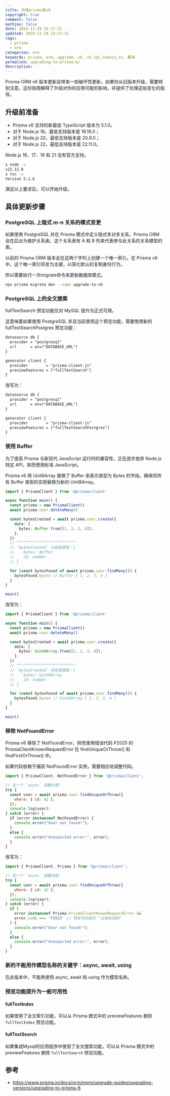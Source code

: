 ```yaml
---
title: 升级prisma至v6
copyright: true
comment: false
mathjax: false
date: 2024-11-29 14:17:31
updated: 2024-11-29 14:17:31
tags:
  - prisma
  - orm
categories: orm
keywords: prisma, orm, upgrade, v6, v5,sql,nodejs,ts, 翻译
permalink: upgrading-to-prisma-6/
description:
---
```

Prisma ORM v6 版本更新会带来一些破坏性更新，如果你从旧版本升级，需要特别注意。这份指南解释了升级对你的应用可能的影响，并提供了处理这些变化的指导。

<!-- more -->

## 升级前准备

- Prisma v6 支持的新最低 TypeScript 版本为 5.1.0。
- 对于 Node.js 18，最低支持版本是 18.18.0；
- 对于 Node.js 20，最低支持版本是 20.9.0；
- 对于 Node.js 22，最低支持版本是 22.11.0。

Node.js 16、17、19 和 21 没有官方支持。

```bash
❯ node -v
v22.11.0
❯ tsc -v
Version 5.1.6
```

满足以上要求后，可以开始升级。

## 具体更新步骤

### PostgreSQL 上隐式 m-n 关系的模式变更

如果使用 PostgreSQL 并在 Prisma 模式中定义隐式多对多关系，Prisma ORM 会在后台为维护关系表。这个关系表有 A 和 B 列来代表参与此关系的关系模型的表。

以前的 Prisma ORM 版本会在这两个字列上创建一个唯一索引。在 Prisma v6 中，这个唯一索引将变为主键，以简化默认的复制身份行为。

所以需要执行一次migrate命令来更新数据库模式。

```bash
npx prisma migrate dev --name upgrade-to-v6
```

### PostgreSQL 上的全文搜索

fullTextSearch 预览功能仅对 MySQL 提升为正式可用。

这意味着如果使用 PostgreSQL 并且当前使用这个预览功能，需要使用新的 fullTextSearchPostgres 预览功能：

```txt
datasource db {
  provider = "postgresql"
  url      = env("DATABASE_URL")
}

generator client {
  provider        = "prisma-client-js"
  previewFeatures = ["fullTextSearch"]
}
```

改写为：

```txt
datasource db {
  provider = "postgresql"
  url      = env("DATABASE_URL")
}

generator client {
  provider        = "prisma-client-js"
  previewFeatures = ["fullTextSearchPostgres"]
}
```

### 使用 Buffer

为了提高 Prisma 与新现代 JavaScript 运行时的兼容性，正在逐步放弃 Node.js 特定 API，转而使用标准 JavaScript。

Prisma v6 用 Uint8Array 替换了 Buffer 来表示类型为 Bytes 的字段。确保将所有 Buffer 类型的实例替换为新的 Uint8Array。

```ts
import { PrismaClient } from '@prisma/client'

async function main() {
  const prisma = new PrismaClient()
  await prisma.user.deleteMany()

  const bytesCreated = await prisma.user.create({
    data: {
      bytes: Buffer.from([1, 2, 3, 4]),
    },
  })
  // ^^^^^^^^^^^^^^^^^^^^^^^^^^
  // `bytesCreated` 以前是类型：{
  //    bytes: Buffer
  //    id: number
  // }

  for (const bytesFound of await prisma.user.findMany()) {
    bytesFound.bytes // Buffer [ 1, 2, 3, 4 ]
  }
}

main()
```

改写为：

```ts
import { PrismaClient } from '@prisma/client'

async function main() {
  const prisma = new PrismaClient()
  await prisma.user.deleteMany()

  const bytesCreated = await prisma.user.create({
    data: {
      bytes: Uint8Array.from([1, 2, 3, 4]),
    },
  })
  // ^^^^^^^^^^^^^^^^^^^^^^^^^^
  // `bytesCreated` 现在是类型：{
  //    bytes: Uint8Array
  //    id: number
  // }

  for (const bytesFound of await prisma.user.findMany()) {
    bytesFound.bytes // Uint8Array [ 1, 2, 3, 4 ]
  }
}

main()
```

### 移除 NotFoundError

Prisma v6 移除了 NotFoundError，转而使用错误代码 P2025 的 PrismaClientKnownRequestError 在 findUniqueOrThrow() 和 findFirstOrThrow() 中。

如果代码依赖于捕获 NotFoundError 实例，需要相应地调整代码。

```js
import { PrismaClient, NotFoundError } from '@prisma/client';

// 在一个 `async` 函数内部
try {
  const user = await prisma.user.findUniqueOrThrow({
    where: { id: 42 },
  });
  console.log(user);
} catch (error) {
  if (error instanceof NotFoundError) {
    console.error("User not found!");
  }
  else {
    console.error("Unexpected error:", error);
  }
}
```

改写为：

```js
import { PrismaClient, Prisma } from '@prisma/client';

// 在一个 `async` 函数内部
try {
  const user = await prisma.user.findUniqueOrThrow({
    where: { id: 42 },
  });
  console.log(user);
} catch (error) {
  if (
    error instanceof Prisma.PrismaClientKnownRequestError &&
    error.code === 'P2025' // 特定代码表示 "记录未找到"
  ) {
    console.error("User not found!");
  }
  else {
    console.error("Unexpected error:", error);
  }
}
```

### 新的不能用作模型名称的关键字：async, await, using

在此版本中，不能再使用 async, await 和 using 作为模型名称。

### 预览功能提升为一般可用性

#### fullTextIndex

如果使用了全文索引功能，可以从 Prisma 模式中的 previewFeatures 删除 `fullTextIndex` 预览功能。

#### fullTextSearch

如果集成Mysql的应用程序中使用了全文搜索功能，可以从 Prisma 模式中的 previewFeatures 删除 `fullTextSearch` 预览功能。

## 参考

- <https://www.prisma.io/docs/orm/more/upgrade-guides/upgrading-versions/upgrading-to-prisma-6>
